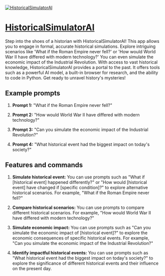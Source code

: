 [![HistoricalSimulatorAI](https://files.oaiusercontent.com/file-bkfgyqSsUZ6psjPZJTt6wSVt?se=2123-10-18T01%3A06%3A22Z&sp=r&sv=2021-08-06&sr=b&rscc=max-age%3D31536000%2C%20immutable&rscd=attachment%3B%20filename%3D_f2a33b7a-e572-4dac-9583-3c74cf377687.jfif&sig=nQu3cuNQVqa/3gTOystnNyJSgza25uZDqHxUc5FM3iQ%3D)](https://chat.openai.com/g/g-u2R1krrTt-historicalsimulatorai)

# [HistoricalSimulatorAI](https://chat.openai.com/g/g-u2R1krrTt-historicalsimulatorai)

Step into the shoes of a historian with HistoricalSimulatorAI! This app allows you to engage in formal, accurate historical simulations. Explore intriguing scenarios like 'What if the Roman Empire never fell?' or 'How would World War II have differed with modern technology?' You can even simulate the economic impact of the Industrial Revolution. With access to vast historical knowledge, HistoricalSimulatorAI provides a portal to the past. It offers tools such as a powerful AI model, a built-in browser for research, and the ability to code in Python. Get ready to unravel history's mysteries!

## Example prompts

1. **Prompt 1:** "What if the Roman Empire never fell?"

2. **Prompt 2:** "How would World War II have differed with modern technology?"

3. **Prompt 3:** "Can you simulate the economic impact of the Industrial Revolution?"

4. **Prompt 4:** "What historical event had the biggest impact on today's society?"


## Features and commands

1. **Simulate historical event:** You can use prompts such as "What if [historical event] happened differently?" or "How would [historical event] have changed if [specific condition]?" to explore alternative historical scenarios. For example, "What if the Roman Empire never fell?"

2. **Compare historical scenarios:** You can use prompts to compare different historical scenarios. For example, "How would World War II have differed with modern technology?"

3. **Simulate economic impact:** You can use prompts such as "Can you simulate the economic impact of [historical event]?" to explore the economic consequences of specific historical events. For example, "Can you simulate the economic impact of the Industrial Revolution?"

4. **Identify impactful historical events:** You can use prompts such as "What historical event had the biggest impact on today's society?" to explore the significance of different historical events and their influence on the present day.